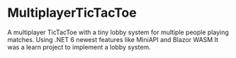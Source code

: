 # MultiplayerTicTacToe

A multiplayer TicTacToe with a tiny lobby system for multiple people playing matches. Using .NET 6 newest features like MiniAPI and Blazor WASM
It was a learn project to implement a lobby system. 
